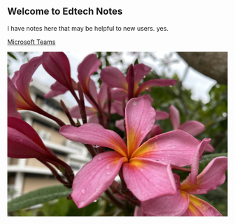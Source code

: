 ## Welcome to Edtech Notes

I have notes here that may be helpful to new users. yes.

[Microsoft Teams](msteams.html)

![flower](images/flower.jpeg)
